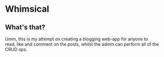 
# Whimsical 

## What's that? 

Umm, this is my attempt on creating a blogging web-app for anyone to read, like and comment on the posts, whilst the admin can perform all of the CRUD ops. 
